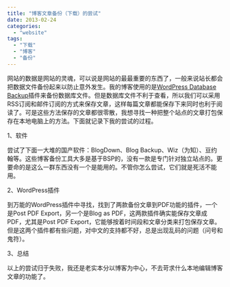 ```yaml
---
title: "博客文章备份（下载）的尝试"
date: 2013-02-24
categories: 
  - "website"
tags: 
  - "下载"
  - "博客"
  - "备份"
---
```


网站的数据是网站的灵魂，可以说是网站的最最重要的东西了，一般来说站长都会把数据文件备份起来以防止意外发生。我的博客使用的是[WordPress Database Backup](http://wordpress.org/extend/plugins/wp-db-backup/)插件来备份数据库文件。但是数据库文件不利于查看，所以我们可以采用RSS订阅和邮件订阅的方式来保存文章，这样每篇文章都能保存下来同时也利于阅读了。可是这些方法保存的文章都很零散，我想寻找一种把整个站点的文章打包保存在本地电脑上的方法。下面就记录下我的尝试的过程。

1、软件

尝试了下面一大堆的国产软件：BlogDown、Blog Backup、Wiz（为知）、豆约翰等。这些博客备份工具大多是基于BSP的，没有一款是专门针对独立站点的。更要命的是这么一群东西没有一个是能用的。不管你怎么尝试，它们就是死活不能用。

2、WordPress插件

到万能的WordPress插件中寻找，找到了两款备份文章到PDF功能的插件，一个是Post PDF Export，另一个是Blog as PDF，这两款插件确实能保存文章成PDF，尤其是Post PDF Export，它能够按着时间段和文章分类来打包保存文章。但是这两个插件都有些问题，对中文的支持都不好，总是出现乱码的问题（问号和鬼符）。

3、总结

以上的尝试归于失败，我还是老实本分以博客为中心，不去苛求什么本地编辑博客文章的功能了。
